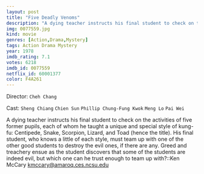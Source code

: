 ```yaml
---
layout: post
title: "Five Deadly Venoms"
description: "A dying teacher instructs his final student to check on the activities of five former pupils, each of whom he taught a unique and special style of kung-fu: Centipede, Snake, Scorpion, Lizard, and Toad (hence the title). His final student, who knows a little of each style, must team up with one of the other good students to destroy the evil ones, if there are any. Greed and treachery ensue as the student discovers that some of the students are indeed evil, but which one can he trust enough to team up with?.."
img: 0077559.jpg
kind: movie
genres: [Action,Drama,Mystery]
tags: Action Drama Mystery 
year: 1978
imdb_rating: 7.1
votes: 6218
imdb_id: 0077559
netflix_id: 60001377
color: F4A261
---
```

Director: `Cheh Chang`  

Cast: `Sheng Chiang` `Chien Sun` `Phillip Chung-Fung Kwok` `Meng Lo` `Pai Wei` 

A dying teacher instructs his final student to check on the activities of five former pupils, each of whom he taught a unique and special style of kung-fu: Centipede, Snake, Scorpion, Lizard, and Toad (hence the title). His final student, who knows a little of each style, must team up with one of the other good students to destroy the evil ones, if there are any. Greed and treachery ensue as the student discovers that some of the students are indeed evil, but which one can he trust enough to team up with?::Ken McCary <kmccary@amaroq.ces.ncsu.edu>